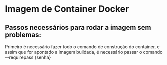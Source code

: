 # Imagem de Container Docker


## Passos necessários para rodar a imagem sem problemas:
Primeiro é necessário fazer todo o comando de construção do container, e assim que for apontado a imagem buildada, é necessário passar o comando --requirepass {senha}